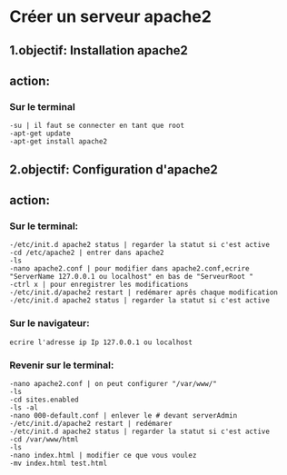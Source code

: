 # Créer un serveur apache2

## 1.objectif: Installation apache2
## action: 
### Sur le terminal    
    -su | il faut se connecter en tant que root
    -apt-get update
    -apt-get install apache2
## 2.objectif: Configuration d'apache2
## action: 
### Sur le terminal:
    -/etc/init.d apache2 status | regarder la statut si c'est active
    -cd /etc/apache2 | entrer dans apache2
    -ls 
    -nano apache2.conf | pour modifier dans apache2.conf,ecrire "ServerName 127.0.0.1 ou localhost" en bas de "ServeurRoot "
    -ctrl x | pour enregistrer les modifications
    -/etc/init.d/apache2 restart | redémarer aprês chaque modification
    -/etc/init.d apache2 status | regarder la statut si c'est active
### Sur le navigateur:
    ecrire l'adresse ip Ip 127.0.0.1 ou localhost
### Revenir sur le terminal:
    -nano apache2.conf | on peut configurer "/var/www/"
    -ls
    -cd sites.enabled
    -ls -al 
    -nano 000-default.conf | enlever le # devant serverAdmin
    -/etc/init.d/apache2 restart | redémarer
    -/etc/init.d apache2 status | regarder la statut si c'est active
    -cd /var/www/html
    -ls
    -nano index.html | modifier ce que vous voulez
    -mv index.html test.html
